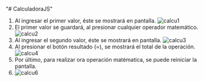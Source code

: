 "# CalculadoraJS" 
1) Al ingresar el primer valor, éste se mostrará en pantalla.
![calcu1](https://user-images.githubusercontent.com/56772236/115609083-77f51080-a2bd-11eb-9170-40052041b37a.jpg)
2) El primer valor se guardará, al presionar cualquier operador matemático.
![calcu2](https://user-images.githubusercontent.com/56772236/115609373-d3bf9980-a2bd-11eb-87ab-91e0286ea5dd.jpg)
3) Al ingresar el segundo valor, éste se mostrará en pantalla.
![calcu3](https://user-images.githubusercontent.com/56772236/115609394-dae6a780-a2bd-11eb-80ff-0e74e82a3651.jpg)
4) Al presionar el botón resultado (=), se mostrará el total de la operación.
 ![calcu4](https://user-images.githubusercontent.com/56772236/115609431-e639d300-a2bd-11eb-8ff3-ccea8f88e2be.jpg)
5) Por último, para realizar ora operación matématica, se puede reiniciar la pantalla.
6) ![calcu6](https://user-images.githubusercontent.com/56772236/115614581-4469b480-a2c4-11eb-8435-bddfed123861.jpg)
